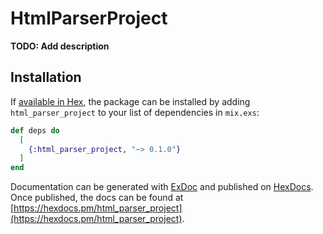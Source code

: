# HtmlParserProject

**TODO: Add description**

## Installation

If [available in Hex](https://hex.pm/docs/publish), the package can be installed
by adding `html_parser_project` to your list of dependencies in `mix.exs`:

```elixir
def deps do
  [
    {:html_parser_project, "~> 0.1.0"}
  ]
end
```

Documentation can be generated with [ExDoc](https://github.com/elixir-lang/ex_doc)
and published on [HexDocs](https://hexdocs.pm). Once published, the docs can
be found at [https://hexdocs.pm/html_parser_project](https://hexdocs.pm/html_parser_project).

